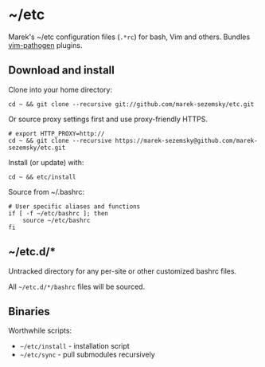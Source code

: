 ~/etc
=====

Marek's ~/etc configuration files (`.*rc`) for bash, Vim and others. Bundles [vim-pathogen](https://github.com/tpope/vim-pathogen) plugins.


Download and install
--------------------

Clone into your home directory:

    cd ~ && git clone --recursive git://github.com/marek-sezemsky/etc.git

Or source proxy settings first and use proxy-friendly HTTPS.

    # export HTTP_PROXY=http://
    cd ~ && git clone --recursive https://marek-sezemsky@github.com/marek-sezemsky/etc.git

Install (or update) with:

    cd ~ && etc/install

Source from ~/.bashrc:

    # User specific aliases and functions
    if [ -f ~/etc/bashrc ]; then
        source ~/etc/bashrc
    fi



~/etc.d/*
----------

Untracked directory for any per-site or other customized bashrc files.

All `~/etc.d/*/bashrc` files will be sourced.


Binaries
--------

Worthwhile scripts:

* `~/etc/install` - installation script
* `~/etc/sync` - pull submodules recursively


